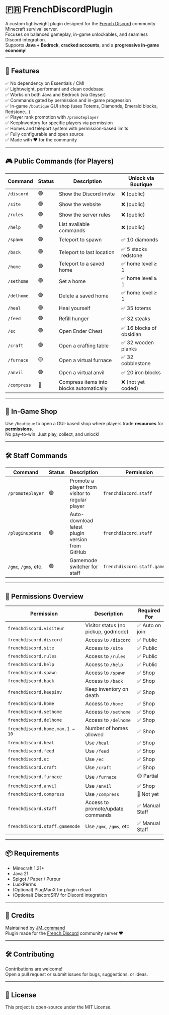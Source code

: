 # 🇫🇷 FrenchDiscordPlugin

A custom lightweight plugin designed for the [French Discord](https://discord.gg/baguettes) community Minecraft survival server.  
Focuses on balanced gameplay, in-game unlockables, and seamless Discord integration.  
Supports **Java + Bedrock**, **cracked accounts**, and a **progressive in-game economy**!

---

## 🚀 Features

✅ No dependency on Essentials / CMI  
✅ Lightweight, performant and clean codebase  
✅ Works on both Java and Bedrock (via Geyser)  
✅ Commands gated by permission and in-game progression  
✅ In-game `/boutique` GUI shop (uses Totems, Diamonds, Emerald blocks, Redstone...)  
✅ Player rank promotion with `/promoteplayer`  
✅ KeepInventory for specific players via permission  
✅ Homes and teleport system with permission-based limits  
✅ Fully configurable and open source  
✅ Made with ❤️ for the community

---

## 🎮 Public Commands (for Players)

| Command         | Status   | Description                               | Unlock via Boutique       |
|-----------------|----------|-------------------------------------------|----------------------------|
| `/discord`      | 🟢       | Show the Discord invite                   | ❌ (public)                |
| `/site`         | 🟢       | Show the website                          | ❌ (public)                |
| `/rules`        | 🟢       | Show the server rules                     | ❌ (public)                |
| `/help`         | 🟢       | List available commands                   | ❌ (public)                |
| `/spawn`        | 🟢       | Teleport to spawn                         | ✅ 10 diamonds             |
| `/back`         | 🟢       | Teleport to last location                 | ✅ 5 stacks redstone       |
| `/home`         | 🟢       | Teleport to a saved home                  | ✅ home level ≥ 1          |
| `/sethome`      | 🟢       | Set a home                                | ✅ home level ≥ 1          |
| `/delhome`      | 🟢       | Delete a saved home                       | ✅ home level ≥ 1          |
| `/heal`         | 🟢       | Heal yourself                             | ✅ 35 totems               |
| `/feed`         | 🟢       | Refill hunger                             | ✅ 32 steaks               |
| `/ec`           | 🟢       | Open Ender Chest                          | ✅ 16 blocks of obsidian   |
| `/craft`        | 🟢       | Open a crafting table                     | ✅ 32 wooden planks        |
| `/furnace`      | 🟡       | Open a virtual furnace                    | ✅ 32 cobblestone          |
| `/anvil`        | 🟢       | Open a virtual anvil                      | ✅ 20 iron blocks          |
| `/compress`     | 🔴       | Compress items into blocks automatically  | ❌ (not yet coded)         |

---

## 🛒 In-Game Shop

Use `/boutique` to open a GUI-based shop where players trade **resources** for **permissions**.  
No pay-to-win. Just play, collect, and unlock!

---

## 🛠️ Staff Commands

| Command              | Status | Description                                           | Permission                     |
|----------------------|--------|-------------------------------------------------------|--------------------------------|
| `/promoteplayer`     | 🟢     | Promote a player from visitor to regular player       | `frenchdiscord.staff`          |
| `/pluginupdate`      | 🟢     | Auto-download latest plugin version from GitHub       | `frenchdiscord.staff`          |
| `/gmc`, `/gms`, etc. | 🟢     | Gamemode switcher for staff                           | `frenchdiscord.staff.gamemode` |

---

## 📂 Permissions Overview

| Permission                          | Description                               | Required For       |
|-------------------------------------|-------------------------------------------|--------------------|
| `frenchdiscord.visiteur`           | Visitor status (no pickup, godmode)       | ✅ Auto on join     |
| `frenchdiscord.discord`            | Access to `/discord`                      | ✅ Public           |
| `frenchdiscord.site`               | Access to `/site`                         | ✅ Public           |
| `frenchdiscord.rules`              | Access to `/rules`                        | ✅ Public           |
| `frenchdiscord.help`               | Access to `/help`                         | ✅ Public           |
| `frenchdiscord.spawn`              | Access to `/spawn`                        | ✅ Shop             |
| `frenchdiscord.back`               | Access to `/back`                         | ✅ Shop             |
| `frenchdiscord.keepinv`            | Keep inventory on death                   | ✅ Shop             |
| `frenchdiscord.home`               | Access to `/home`                         | ✅ Shop             |
| `frenchdiscord.sethome`            | Access to `/sethome`                      | ✅ Shop             |
| `frenchdiscord.delhome`            | Access to `/delhome`                      | ✅ Shop             |
| `frenchdiscord.home.max.1 → 10`    | Number of homes allowed                   | ✅ Shop             |
| `frenchdiscord.heal`               | Use `/heal`                               | ✅ Shop             |
| `frenchdiscord.feed`               | Use `/feed`                               | ✅ Shop             |
| `frenchdiscord.ec`                 | Use `/ec`                                 | ✅ Shop             |
| `frenchdiscord.craft`              | Use `/craft`                              | ✅ Shop             |
| `frenchdiscord.furnace`            | Use `/furnace`                            | 🟡 Partial          |
| `frenchdiscord.anvil`              | Use `/anvil`                              | ✅ Shop             |
| `frenchdiscord.compress`           | Use `/compress`                           | 🔴 Not yet          |
| `frenchdiscord.staff`              | Access to promote/update commands         | ✅ Manual Staff     |
| `frenchdiscord.staff.gamemode`     | Use `/gmc`, `/gms`, etc.                  | ✅ Manual Staff     |

---

## 📦 Requirements

- Minecraft 1.21+  
- Java 21  
- Spigot / Paper / Purpur  
- LuckPerms  
- (Optional) PlugManX for plugin reload  
- (Optional) DiscordSRV for Discord integration

---

## 👥 Credits

Maintained by [JM_command](https://github.com/JM-command)  
Plugin made for the [French Discord](https://discord.gg/baguettes) community server ❤️  

---

## 🛠 Contributing

Contributions are welcome!  
Open a pull request or submit issues for bugs, suggestions, or ideas.

---

## 📘 License

This project is open-source under the MIT License.
